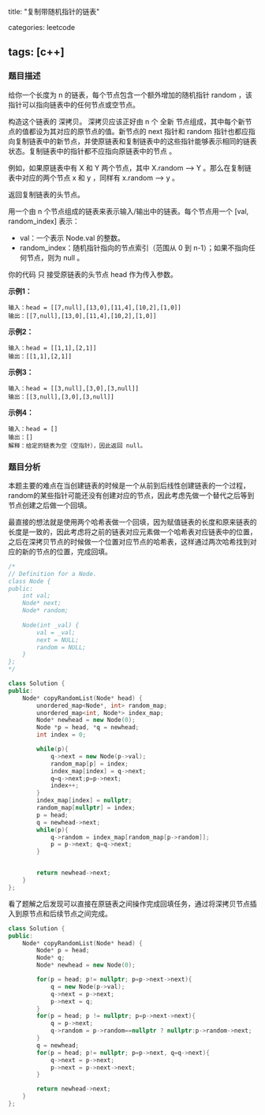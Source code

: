 title: "复制带随机指针的链表"

categories: leetcode

tags: [c++]
---
### 题目描述

给你一个长度为 n 的链表，每个节点包含一个额外增加的随机指针 random ，该指针可以指向链表中的任何节点或空节点。

构造这个链表的 深拷贝。 深拷贝应该正好由 n 个 全新 节点组成，其中每个新节点的值都设为其对应的原节点的值。新节点的 next 指针和 random 指针也都应指向复制链表中的新节点，并使原链表和复制链表中的这些指针能够表示相同的链表状态。复制链表中的指针都不应指向原链表中的节点 。

例如，如果原链表中有 X 和 Y 两个节点，其中 X.random --> Y 。那么在复制链表中对应的两个节点 x 和 y ，同样有 x.random --> y 。

返回复制链表的头节点。

用一个由 n 个节点组成的链表来表示输入/输出中的链表。每个节点用一个 [val, random_index] 表示：

* val：一个表示 Node.val 的整数。
* random_index：随机指针指向的节点索引（范围从 0 到 n-1）；如果不指向任何节点，则为  null 。

你的代码 只 接受原链表的头节点 head 作为传入参数。

**示例1：**

~~~
输入：head = [[7,null],[13,0],[11,4],[10,2],[1,0]]
输出：[[7,null],[13,0],[11,4],[10,2],[1,0]]
~~~

**示例2：**

~~~
输入：head = [[1,1],[2,1]]
输出：[[1,1],[2,1]]
~~~

**示例3：**

~~~
输入：head = [[3,null],[3,0],[3,null]]
输出：[[3,null],[3,0],[3,null]]
~~~

**示例4：**

~~~
输入：head = []
输出：[]
解释：给定的链表为空（空指针），因此返回 null。
~~~

### 题目分析

本题主要的难点在当创建链表的时候是一个从前到后线性创建链表的一个过程，random的某些指针可能还没有创建对应的节点，因此考虑先做一个替代之后等到节点创建之后做一个回填。

最直接的想法就是使用两个哈希表做一个回填，因为赋值链表的长度和原来链表的长度是一致的，因此考虑将之前的链表对应元素做一个哈希表对应链表中的位置，之后在深拷贝节点的时候做一个位置对应节点的哈希表，这样通过两次哈希找到对应的新的节点的位置，完成回填。

~~~c++
/*
// Definition for a Node.
class Node {
public:
    int val;
    Node* next;
    Node* random;
    
    Node(int _val) {
        val = _val;
        next = NULL;
        random = NULL;
    }
};
*/

class Solution {
public:
    Node* copyRandomList(Node* head) {
        unordered_map<Node*, int> random_map;
        unordered_map<int, Node*> index_map;
        Node* newhead = new Node(0);
        Node *p = head, *q = newhead;
        int index = 0;

        while(p){
            q->next = new Node(p->val);
            random_map[p] = index;
            index_map[index] = q->next;
            q=q->next;p=p->next;
            index++;
        }
        index_map[index] = nullptr;
        random_map[nullptr] = index;
        p = head;
        q = newhead->next;
        while(p){
            q->random = index_map[random_map[p->random]];
            p = p->next; q=q->next;
        }


        return newhead->next;
    }
};
~~~

看了题解之后发现可以直接在原链表之间操作完成回填任务，通过将深拷贝节点插入到原节点和后续节点之间完成。

~~~c++
class Solution {
public:
    Node* copyRandomList(Node* head) {
        Node* p = head;
        Node* q;
        Node* newhead = new Node(0);

        for(p = head; p!= nullptr; p=p->next->next){
            q = new Node(p->val);
            q->next = p->next;
            p->next = q;
        }
        for(p = head; p != nullptr; p=p->next->next){
            q = p->next;
            q->random = p->random==nullptr ? nullptr:p->random->next;
        }
        q = newhead;
        for(p = head; p!= nullptr; p=p->next, q=q->next){
            q->next = p->next;
            p->next = p->next->next;
        }

        return newhead->next;
    }
};
~~~

